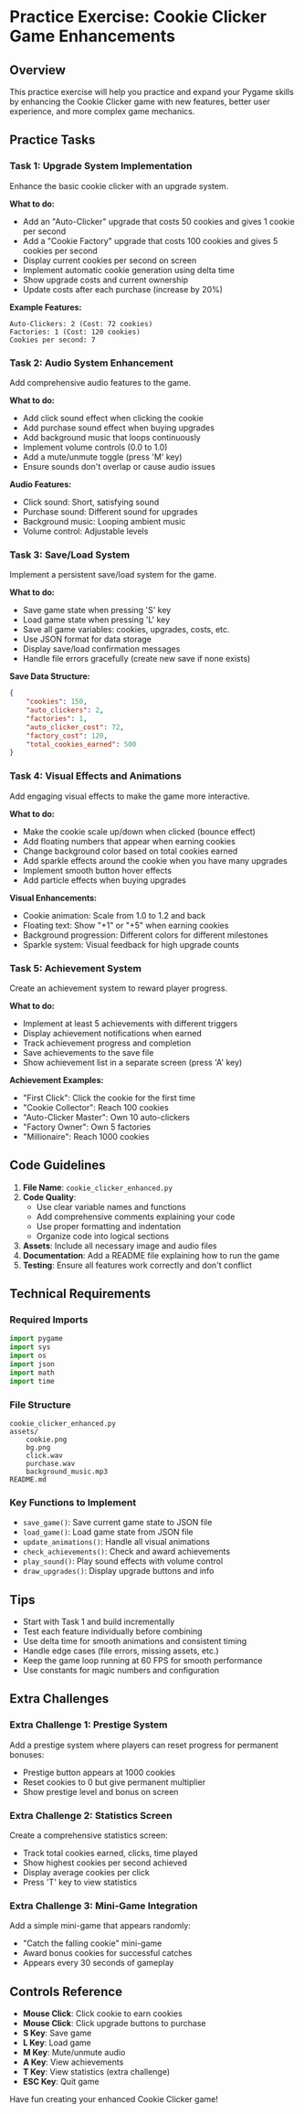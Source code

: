 # Practice Exercise: Cookie Clicker Game Enhancements

## Overview
This practice exercise will help you practice and expand your Pygame skills by enhancing the Cookie Clicker game with new features, better user experience, and more complex game mechanics.

## Practice Tasks

### Task 1: Upgrade System Implementation
Enhance the basic cookie clicker with an upgrade system.

**What to do:**
- Add an "Auto-Clicker" upgrade that costs 50 cookies and gives 1 cookie per second
- Add a "Cookie Factory" upgrade that costs 100 cookies and gives 5 cookies per second
- Display current cookies per second on screen
- Implement automatic cookie generation using delta time
- Show upgrade costs and current ownership
- Update costs after each purchase (increase by 20%)

**Example Features:**
```
Auto-Clickers: 2 (Cost: 72 cookies)
Factories: 1 (Cost: 120 cookies)
Cookies per second: 7
```

### Task 2: Audio System Enhancement
Add comprehensive audio features to the game.

**What to do:**
- Add click sound effect when clicking the cookie
- Add purchase sound effect when buying upgrades
- Add background music that loops continuously
- Implement volume controls (0.0 to 1.0)
- Add a mute/unmute toggle (press 'M' key)
- Ensure sounds don't overlap or cause audio issues

**Audio Features:**
- Click sound: Short, satisfying sound
- Purchase sound: Different sound for upgrades
- Background music: Looping ambient music
- Volume control: Adjustable levels

### Task 3: Save/Load System
Implement a persistent save/load system for the game.

**What to do:**
- Save game state when pressing 'S' key
- Load game state when pressing 'L' key
- Save all game variables: cookies, upgrades, costs, etc.
- Use JSON format for data storage
- Display save/load confirmation messages
- Handle file errors gracefully (create new save if none exists)

**Save Data Structure:**
```json
{
    "cookies": 150,
    "auto_clickers": 2,
    "factories": 1,
    "auto_clicker_cost": 72,
    "factory_cost": 120,
    "total_cookies_earned": 500
}
```

### Task 4: Visual Effects and Animations
Add engaging visual effects to make the game more interactive.

**What to do:**
- Make the cookie scale up/down when clicked (bounce effect)
- Add floating numbers that appear when earning cookies
- Change background color based on total cookies earned
- Add sparkle effects around the cookie when you have many upgrades
- Implement smooth button hover effects
- Add particle effects when buying upgrades

**Visual Enhancements:**
- Cookie animation: Scale from 1.0 to 1.2 and back
- Floating text: Show "+1" or "+5" when earning cookies
- Background progression: Different colors for different milestones
- Sparkle system: Visual feedback for high upgrade counts

### Task 5: Achievement System
Create an achievement system to reward player progress.

**What to do:**
- Implement at least 5 achievements with different triggers
- Display achievement notifications when earned
- Track achievement progress and completion
- Save achievements to the save file
- Show achievement list in a separate screen (press 'A' key)

**Achievement Examples:**
- "First Click": Click the cookie for the first time
- "Cookie Collector": Reach 100 cookies
- "Auto-Clicker Master": Own 10 auto-clickers
- "Factory Owner": Own 5 factories
- "Millionaire": Reach 1000 cookies

## Code Guidelines

1. **File Name**: `cookie_clicker_enhanced.py`
2. **Code Quality**: 
   - Use clear variable names and functions
   - Add comprehensive comments explaining your code
   - Use proper formatting and indentation
   - Organize code into logical sections
3. **Assets**: Include all necessary image and audio files
4. **Documentation**: Add a README file explaining how to run the game
5. **Testing**: Ensure all features work correctly and don't conflict

## Technical Requirements

### Required Imports
```python
import pygame
import sys
import os
import json
import math
import time
```

### File Structure
```
cookie_clicker_enhanced.py
assets/
    cookie.png
    bg.png
    click.wav
    purchase.wav
    background_music.mp3
README.md
```

### Key Functions to Implement
- `save_game()`: Save current game state to JSON file
- `load_game()`: Load game state from JSON file
- `update_animations()`: Handle all visual animations
- `check_achievements()`: Check and award achievements
- `play_sound()`: Play sound effects with volume control
- `draw_upgrades()`: Display upgrade buttons and info

## Tips

- Start with Task 1 and build incrementally
- Test each feature individually before combining
- Use delta time for smooth animations and consistent timing
- Handle edge cases (file errors, missing assets, etc.)
- Keep the game loop running at 60 FPS for smooth performance
- Use constants for magic numbers and configuration

## Extra Challenges

### Extra Challenge 1: Prestige System
Add a prestige system where players can reset progress for permanent bonuses:
- Prestige button appears at 1000 cookies
- Reset cookies to 0 but give permanent multiplier
- Show prestige level and bonus on screen

### Extra Challenge 2: Statistics Screen
Create a comprehensive statistics screen:
- Track total cookies earned, clicks, time played
- Show highest cookies per second achieved
- Display average cookies per click
- Press 'T' key to view statistics

### Extra Challenge 3: Mini-Game Integration
Add a simple mini-game that appears randomly:
- "Catch the falling cookie" mini-game
- Award bonus cookies for successful catches
- Appears every 30 seconds of gameplay

## Controls Reference

- **Mouse Click**: Click cookie to earn cookies
- **Mouse Click**: Click upgrade buttons to purchase
- **S Key**: Save game
- **L Key**: Load game
- **M Key**: Mute/unmute audio
- **A Key**: View achievements
- **T Key**: View statistics (extra challenge)
- **ESC Key**: Quit game

Have fun creating your enhanced Cookie Clicker game!
